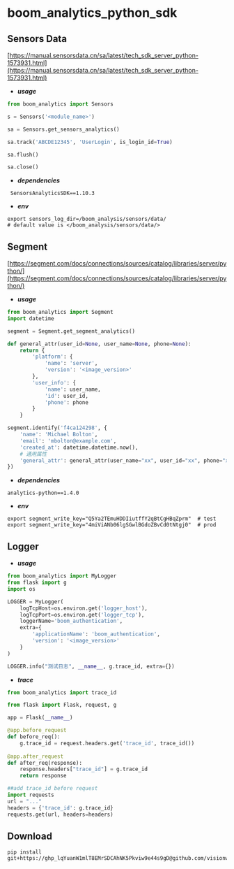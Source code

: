 # boom_analytics_python_sdk

## Sensors Data
[https://manual.sensorsdata.cn/sa/latest/tech_sdk_server_python-1573931.html](https://manual.sensorsdata.cn/sa/latest/tech_sdk_server_python-1573931.html)
- _**usage**_
```python
from boom_analytics import Sensors

s = Sensors('<module_name>')

sa = Sensors.get_sensors_analytics()

sa.track('ABCDE12345', 'UserLogin', is_login_id=True)

sa.flush()

sa.close()
```
- _**dependencies**_
```text
 SensorsAnalyticsSDK==1.10.3
```
- **_env_**
```shell
export sensors_log_dir=/boom_analysis/sensors/data/
# default value is </boom_analysis/sensors/data/>
```

## Segment
[https://segment.com/docs/connections/sources/catalog/libraries/server/python/](https://segment.com/docs/connections/sources/catalog/libraries/server/python/)
- **_usage_**
```python
from boom_analytics import Segment
import datetime

segment = Segment.get_segment_analytics()

def general_attr(user_id=None, user_name=None, phone=None):
    return {
        'platform': {
            'name': 'server',
            'version': '<image_version>'
        },
        'user_info': {
            'name': user_name,
            'id': user_id,
            'phone': phone
        }
    }

segment.identify('f4ca124298', {
    'name': 'Michael Bolton',
    'email': 'mbolton@example.com',
    'created_at': datetime.datetime.now(),
    # 通用属性
    'general_attr': general_attr(user_name="xx", user_id="xx", phone="xx")
})
```
- **_dependencies_**
```text
analytics-python==1.4.0
```
- **_env_**
```shell
export segment_write_key="Q5Ya2TEmuHDDIiutffY2qBtCgHBqZprm"  # test
export segment_write_key="4miViANb06lgSGwlBGdoZBvCd0tNtgj0"  # prod
```

## Logger
- **_usage_**
```python
from boom_analytics import MyLogger
from flask import g
import os

LOGGER = MyLogger(
    logTcpHost=os.environ.get('logger_host'),
    logTcpPort=os.environ.get('logger_tcp'),
    loggerName='boom_authentication',
    extra={
        'applicationName': 'boom_authentication',
        'version': '<image_version>'
    }
)

LOGGER.info("测试日志", __name__, g.trace_id, extra={})
```
- **_trace_**
```python
from boom_analytics import trace_id

from flask import Flask, request, g

app = Flask(__name__)

@app.before_request
def before_req():
    g.trace_id = request.headers.get('trace_id', trace_id())
    
@app.after_request
def after_req(response):
    response.headers["trace_id"] = g.trace_id
    return response

##add trace_id before request 
import requests
url = "..."
headers = {'trace_id': g.trace_id}
requests.get(url, headers=headers)
```

## Download
```shell
pip install git+https://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@github.com/visionwx/boom_analytics_python_sdk.git@v0.0.5
```
